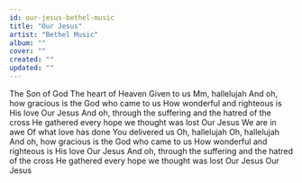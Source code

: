 ```yaml
---
id: our-jesus-bethel-music
title: "Our Jesus"
artist: "Bethel Music"
album: ""
cover: ""
created: ""
updated: ""
---
```


The Son of God
The heart of Heaven
Given to us
Mm, hallelujah
And oh, how gracious is the God who came to us
How wonderful and righteous is His love
Our Jesus
And oh, through the suffering and the hatred of the cross
He gathered every hope we thought was lost
Our Jesus
We are in awe
Of what love has done
You delivered us
Oh, hallelujah
Oh, hallelujah
And oh, how gracious is the God who came to us
How wonderful and righteous is His love
Our Jesus
And oh, through the suffering and the hatred of the cross
He gathered every hope we thought was lost
Our Jesus
Our Jesus